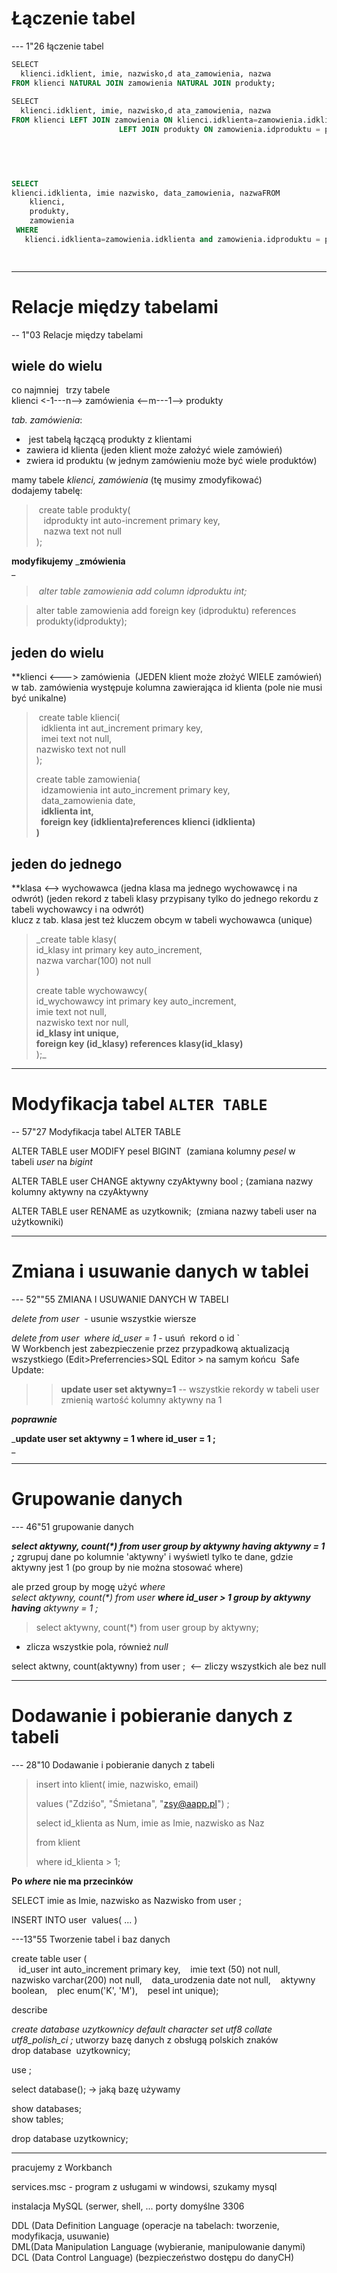# Łączenie tabel
--- 1"26 łączenie tabel  
```sql
SELECT   
  klienci.idklient, imie, nazwisko,d ata_zamowienia, nazwa  
FROM klienci NATURAL JOIN zamowienia NATURAL JOIN produkty;  
  
SELECT   
  klienci.idklient, imie, nazwisko,d ata_zamowienia, nazwa  
FROM klienci LEFT JOIN zamowienia ON klienci.idklienta=zamowienia.idklienta  
                        LEFT JOIN produkty ON zamowienia.idproduktu = produkty.idproduktu

  

  

SELECT  
klienci.idklienta, imie nazwisko, data_zamowienia, nazwaFROM  
    klienci,   
    produkty,  
    zamowienia  
 WHERE  
   klienci.idklienta=zamowienia.idklienta and zamowienia.idproduktu = produkty.idproduktu 

  

```
  

---
# Relacje między tabelami
-- 1"03 Relacje między tabelami  

## wiele do wielu
co najmniej   trzy tabele  
klienci <-1---n--> zamówienia <--m---1--> produkty

_tab. zamówienia_:

-    jest tabelą łączącą produkty z klientami
-   zawiera id klienta (jeden klient może założyć wiele zamówień)
-   zwiera id produktu (w jednym zamówieniu może być wiele produktów)

mamy tabele _klienci, zamówienia_ (tę musimy zmodyfikować)  
dodajemy tabelę:  

>  create table produkty(  
>    idprodukty int auto-increment primary key,  
>    nazwa text not null  
> );

**modyfikujemy** _**zmówienia**  
_

>  _alter table zamowienia add column idproduktu int;_

> alter table zamowienia add foreign key (idproduktu) references produkty(idprodukty);

  

## jeden do wielu 
**klienci <---> zamówienia  (JEDEN klient może złożyć WIELE zamówień) w tab. zamówienia występuje kolumna zawierająca id klienta (pole nie musi być unikalne)  
  

>  create table klienci(  
>   idklienta int aut_increment primary key,  
>   imei text not null,  
> nazwisko text not null  
> );  
>   
> create table zamowienia(  
>   idzamowienia int auto_increment primary key,  
>   data_zamowienia date,  
>   **idklienta int,  
>   foreign key (idklienta)references klienci (idklienta)  
> )**

  

## jeden do jednego  
**klasa <--> wychowawca (jedna klasa ma jednego wychowawcę i na odwrót) (jeden rekord z tabeli klasy przypisany tylko do jednego rekordu z tabeli wychowawcy i na odwrót)  
klucz z tab. klasa jest też kluczem obcym w tabeli wychowawca (unique)  

> _create table klasy(  
> id_klasy int primary key auto_increment,  
> nazwa varchar(100) not null  
> )  
>   
> create table wychowawcy(  
> id_wychowawcy int primary key auto_increment,  
> imie text not null,  
> nazwisko text nor null,  
> **id_klasy int unique,**  
> **foreign key (id_klasy) references klasy(id_klasy)**  
> );_

  

---

# Modyfikacja tabel `ALTER TABLE`
-- 57"27 Modyfikacja tabel ALTER TABLE

ALTER TABLE user MODIFY pesel BIGINT  (zamiana kolumny _pesel_ w tabeli _user_ na _bigint_ 

ALTER TABLE user CHANGE aktywny czyAktywny bool ; (zamiana nazwy kolumny aktywny na czyAktywny

ALTER TABLE user RENAME as uzytkownik;  (zmiana nazwy tabeli user na użytkowniki)

  

  
---
# Zmiana i usuwanie danych w tablei
--- 52""55 ZMIANA I USUWANIE DANYCH W TABELI

_delete from user_  - usunie wszystkie wiersze

_delete from user  where id_user = 1_ - usuń  rekord o id `  
W Workbench jest zabezpieczenie przez przypadkową aktualizacją wszystkiego (Edit>Preferrencies>SQL Editor > na samym końcu  Safe Update:  

> > **update user set aktywny=1** -- wszystkie rekordy w tabeli user zmienią wartość kolumny aktywny na 1

_**poprawnie**_

_**update user set aktywny = 1 where id_user = 1 ;**  
_

  
---
# Grupowanie danych
--- 46"51 grupowanie danych  

**_select aktywny, count(*) from user group by aktywny having aktywny = 1 ;_** zgrupuj dane po kolumnie 'aktywny' i wyświetl tylko te dane, gdzie aktywny jest 1 (po group by nie można stosować where)

ale przed group by mogę użyć _where_  
_select aktywny, count(*) from user **where id_user > 1 group by aktywny having** aktywny = 1 ;_   

  

  

> select aktywny, count(*) from user group by aktywny;

* zlicza wszystkie pola, również _null_

select aktwny, count(aktywny) from user ;  <-- zliczy wszystkich ale bez null


---
# Dodawanie i pobieranie danych z tabeli
--- 28"10 Dodawanie i pobieranie danych z tabeli  

> insert into klient( imie, nazwisko, email)
> 
> values ("Zdziśo", "Śmietana", "zsy@aapp.pl") ;
> 
> select id_klienta as Num, imie as Imie, nazwisko as Naz 
> 
> from klient
> 
> where id_klienta > 1;

**Po _where_ nie ma przecinków**

SELECT imie as Imie, nazwisko as Nazwisko from user ;

INSERT INTO user  values( ... )

  

---13"55 Tworzenie tabel i baz danych

create table user (  
   id_user int auto_increment primary key,    imie text (50) not null,    nazwisko varchar(200) not null,    data_urodzenia date not null,    aktywny boolean,    plec enum('K', 'M'),    pesel int unique);

describe

  

_create database uzytkownicy default character set utf8 collate utf8_polish_ci ;_ utworzy bazę danych z obsługą polskich znaków  
drop database  uzytkownicy;   

use ;

select database(); -> jaką bazę używamy

show databases;  
show tables;

drop database uzytkownicy;

  

-----

pracujemy z Workbanch

services.msc - program z usługami w windowsi, szukamy mysql

instalacja MySQL (serwer, shell, ... porty domyślne 3306

DDL (Data Definition Language (operacje na tabelach: tworzenie, modyfikacja, usuwanie)  
DML(Data Manipulation Language (wybieranie, manipulowanie danymi)  
DCL (Data Control Language) (bezpieczeństwo dostępu do danyCH)